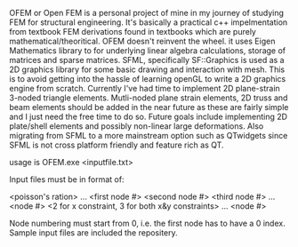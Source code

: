 OFEM or Open FEM is a personal project of mine in my journey of studying FEM for structural engineering. It's basically a practical c++ impelmentation from textbook FEM derivations found in textbooks which are purely mathematical/theoritical.
OFEM doesn't reinvent the wheel. it uses Eigen Mathematics library to for underlying linear algebra calculations, storage of matrices and sparse matrices.
SFML, specifically SF::Graphics is used as a 2D graphics library for some basic drawing and interaction with mesh. This is to avoid getting into the hassle of learning openGL to write a 2D graphics engine from scratch.
Currently I've had time to implement 2D plane-strain 3-noded triangle elements. Mutli-noded plane strain elements, 2D truss and beam elements should be added in the near future as these are fairly simple and I just need the free time to do so.
Future goals include implementing 2D plate/shell elements and possibly non-linear large deformations. Also migrating from SFML to a more mainstream option such as QTwidgets since SFML is not cross platform friendly and feature rich as QT.

usage is OFEM.exe <inputfile.txt>

Input files must be in format of:

<poisson's ration> <modulus of elasticity>
<number of nodes>
<node x cord> <node y cord>
...
<number of elements>
<first node #> <second node #> <third node #>
... 
<number of supports>
<node #> <2 for x constraint, 3 for both x&y constraints>
...
<number of loads>
<node #> <load in x> <load in y>
  
Node numbering must start from 0, i.e. the first node has to have a 0 index.
Sample input files are included the repositery.
